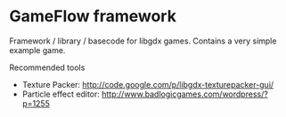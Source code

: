 GameFlow framework
==================

Framework / library / basecode for libgdx games.
Contains a very simple example game.




Recommended tools
* Texture Packer: http://code.google.com/p/libgdx-texturepacker-gui/
* Particle effect editor: http://www.badlogicgames.com/wordpress/?p=1255




